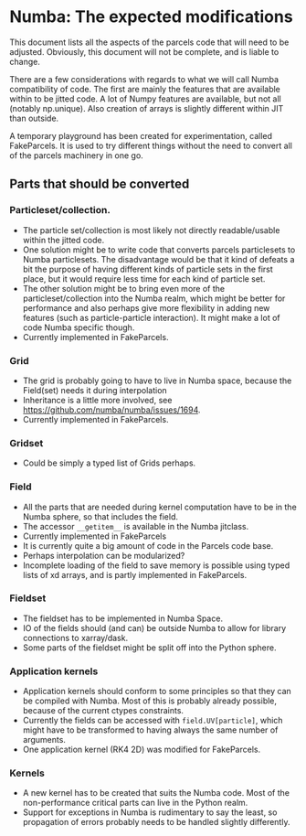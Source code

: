 # Numba: The expected modifications

This document lists all the aspects of the parcels code that will need to be adjusted. Obviously, this document will not be complete, and is liable to change.

There are a few considerations with regards to what we will call Numba compatibility of code. The first are mainly the features that are available within to be jitted code. A lot of Numpy features are available, but not all (notably np.unique). Also creation of arrays is slightly different within JIT than outside.

A temporary playground has been created for experimentation, called FakeParcels. It is used to try different things without the need to convert all of the parcels machinery in one go.

## Parts that should be converted

### Particleset/collection. 
- The particle set/collection is most likely not directly readable/usable within the jitted code.
- One solution might be to write code that converts parcels particlesets to Numba particlesets. The disadvantage would be that it kind of defeats a bit the purpose of having different kinds of particle sets in the first place, but it would require less time for each kind of particle set.
- The other solution might be to bring even more of the particleset/collection into the Numba realm, which might be better for performance and also perhaps give more flexibility in adding new features (such as particle-particle interaction). It might make a lot of code Numba specific though.
- Currently implemented in FakeParcels.

### Grid
- The grid is probably going to have to live in Numba space, because the Field(set) needs it during interpolation
- Inheritance is a little more involved, see https://github.com/numba/numba/issues/1694.
- Currently implemented in FakeParcels.

### Gridset
- Could be simply a typed list of Grids perhaps.

### Field
- All the parts that are needed during kernel computation have to be in the Numba sphere, so that includes the field.
- The accessor `__getitem__` is available in the Numba jitclass.
- Currently implemented in FakeParcels
- It is currently quite a big amount of code in the Parcels code base.
- Perhaps interpolation can be modularized?
- Incomplete loading of the field to save memory is possible using typed lists of xd arrays, and is partly implemented in FakeParcels.

### Fieldset
- The fieldset has to be implemented in Numba Space.
- IO of the fields should (and can) be outside Numba to allow for library connections to xarray/dask.
- Some parts of the fieldset might be split off into the Python sphere.

### Application kernels
- Application kernels should conform to some principles so that they can be compiled with Numba. Most of this is probably already possible, because of the current ctypes constraints.
- Currently the fields can be accessed with `field.UV[particle]`, which might have to be transformed to having always the same number of arguments.
- One application kernel (RK4 2D) was modified for FakeParcels.

### Kernels
- A new kernel has to be created that suits the Numba code. Most of the non-performance critical parts can live in the Python realm.
- Support for exceptions in Numba is rudimentary to say the least, so propagation of errors probably needs to be handled slightly differently.
